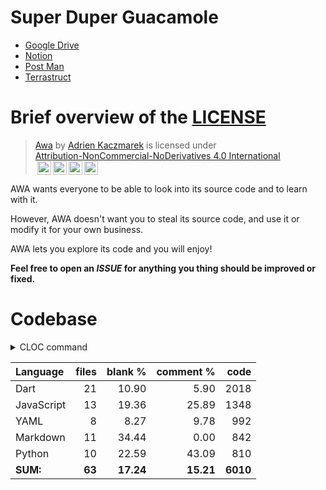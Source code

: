 # Super Duper Guacamole

- [Google Drive](https://drive.google.com/drive/folders/1VGYTlRhyS1SivX0uCPNUiKHsgLy7AHK3?usp=sharing)
- [Notion](https://purring-shark-0e9.notion.site/Awa-048af14525474c29828c867d0ba553a6)
- [Post Man](https://awa-ma.postman.co)
- [Terrastruct](https://app.terrastruct.com/console)

# Brief overview of the [LICENSE](./LICENSE)

> <p xmlns:cc="http://creativecommons.org/ns#" xmlns:dct="http://purl.org/dc/terms/"><a property="dct:title" rel="cc:attributionURL" href="https://github.com/AdrKacz/super-duper-guacamole">Awa</a> by <a rel="cc:attributionURL dct:creator" property="cc:attributionName" href="https://github.com/AdrKacz">Adrien Kaczmarek</a> is licensed under <a href="http://creativecommons.org/licenses/by-nc-nd/4.0/?ref=chooser-v1" target="_blank" rel="license noopener noreferrer" style="display:inline-block;">Attribution-NonCommercial-NoDerivatives 4.0 International</br><img style="height:22px!important;margin-left:3px;vertical-align:text-bottom;" src="https://mirrors.creativecommons.org/presskit/icons/cc.svg?ref=chooser-v1"><img style="height:22px!important;margin-left:3px;vertical-align:text-bottom;" src="https://mirrors.creativecommons.org/presskit/icons/by.svg?ref=chooser-v1"><img style="height:22px!important;margin-left:3px;vertical-align:text-bottom;" src="https://mirrors.creativecommons.org/presskit/icons/nc.svg?ref=chooser-v1"><img style="height:22px!important;margin-left:3px;vertical-align:text-bottom;" src="https://mirrors.creativecommons.org/presskit/icons/nd.svg?ref=chooser-v1"></a></p>

AWA wants everyone to be able to look into its source code and to learn with it.

However, AWA doesn't want you to steal its source code, and use it or modify it for your own business.

AWA lets you explore its code and you will enjoy!

**Feel free to open an _ISSUE_ for anything you thing should be improved or fixed.**

# Codebase

<details><summary>CLOC command</summary>
<p>

```sh
# macOS: brew install cloc
$ cloc --config=options.txt .
```
</p>
</details>

Language|files|blank %|comment %|code
:-------|-------:|-------:|-------:|-------:
Dart|21|10.90|5.90|2018
JavaScript|13|19.36|25.89|1348
YAML|8|8.27|9.78|992
Markdown|11|34.44|0.00|842
Python|10|22.59|43.09|810
**SUM:**|**63**|**17.24**|**15.21**|**6010**

